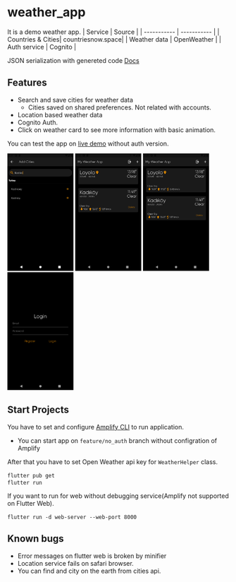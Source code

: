 # weather_app

It is a demo weather app.
| Service      | Source |
| ----------- | ----------- |
| Countries & Cities| countriesnow.space|
| Weather data      | OpenWeather       |
| Auth service      | Cognito           |

JSON serialization with genereted code [Docs](https://docs.flutter.dev/development/data-and-backend/json)


## Features
 - Search and save cities for weather data
   - Cities saved on shared preferences. Not related with accounts.
 - Location based weather data
 - Cognito Auth. 
 - Click on weather card to see more information with basic animation.

You can test the app on [live demo](https://weatherapp-c1b34.web.app/) without auth version.

<img src="https://raw.githubusercontent.com/imertgul/weather_app/master/screenshots/Screenshot_1637516720.png" width = 150>
<img src="https://raw.githubusercontent.com/imertgul/weather_app/master/screenshots/Screenshot_1637516736.png" width = 150>
<img src="https://raw.githubusercontent.com/imertgul/weather_app/master/screenshots/Screenshot_1637516742.png" width = 150>
<img src="https://raw.githubusercontent.com/imertgul/weather_app/master/screenshots/Screenshot_1637516747.png" width = 150>


## Start Projects
You have to set and configure [Amplify CLI](https://docs.amplify.aws/lib/auth/getting-started/q/platform/flutter/) to run application.

- You can start app on `feature/no_auth` branch without configration of Amplify

After that you have to set Open Weather api key for `WeatherHelper` class.


```
flutter pub get
flutter run
```
If you want to run for web without debugging service(Amplify not supported on Flutter Web). 
```
flutter run -d web-server --web-port 8000
```


 ## Known bugs
- Error messages on flutter web is broken by minifier
- Location service fails on safari browser. 
- You can find and city on the earth from cities api.  